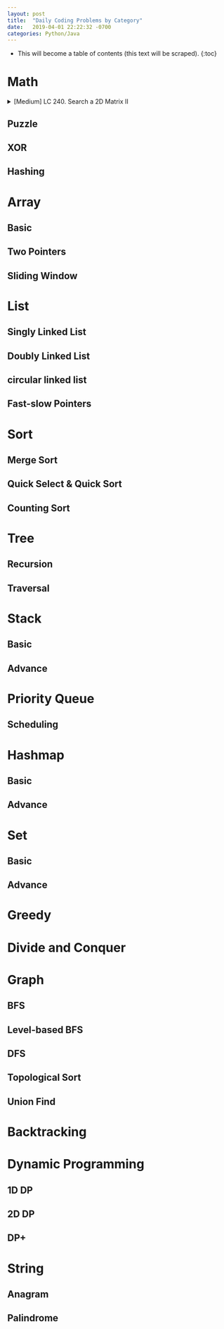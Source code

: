 ```yaml
---
layout: post
title:  "Daily Coding Problems by Category"
date:   2019-04-01 22:22:32 -0700
categories: Python/Java
---
```

* This will become a table of contents (this text will be scraped).
{:toc}

# Math


<details><summary> [Medium] LC 240. Search a 2D Matrix II</summary>

[Python Link](https://repl.it/@trsong/Search-a-2D-Matrix-II)

[Solution](https://repl.it/@trsong/Search-a-2D-Matrix-II)


**Question:** Write an efficient algorithm that searches for a value in an m x n matrix. This matrix has the following properties:
- Integers in each row are sorted in ascending from left to right.
- Integers in each column are sorted in ascending from top to bottom.

**Example:**
```py
Consider the following matrix:

[
  [ 1,  4,  7, 11, 15],
  [ 2,  5,  8, 12, 19],
  [ 3,  6,  9, 16, 22],
  [10, 13, 14, 17, 24],
  [18, 21, 23, 26, 30]
]
Given target = 5, return True.
Given target = 20, return False.
```
</details>



## Puzzle
## XOR
## Hashing

# Array
## Basic
## Two Pointers
## Sliding Window
 
# List
## Singly Linked List
## Doubly Linked List
## circular linked list
## Fast-slow Pointers

# Sort
## Merge Sort
## Quick Select & Quick Sort
## Counting Sort

# Tree
## Recursion
## Traversal

# Stack
## Basic
## Advance

# Priority Queue
## Scheduling

# Hashmap
## Basic
## Advance

# Set
## Basic
## Advance

# Greedy

# Divide and Conquer

# Graph
## BFS
## Level-based BFS
## DFS
## Topological Sort
## Union Find

# Backtracking

# Dynamic Programming
## 1D DP
## 2D DP
## DP+ 

# String
## Anagram
## Palindrome

